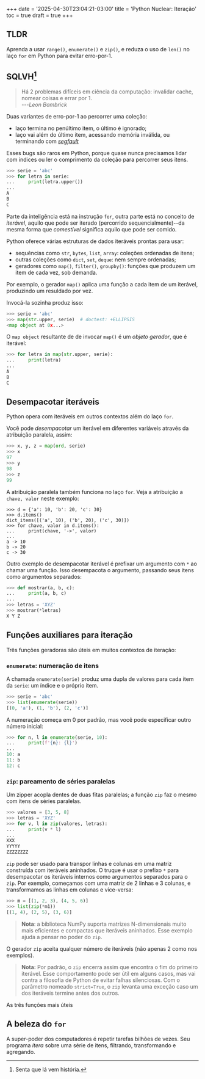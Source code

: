 +++
date = '2025-04-30T23:04:21-03:00'
title = 'Python Nuclear: Iteração'
toc = true
draft = true
+++

## TLDR

Aprenda a usar `range()`, `enumerate()`
e `zip()`, e reduza o uso de `len()`
no laço `for` em Python para evitar
erro-por-1.

## SQLVH[^1]

[^1]: Senta que lá vem história.

> Há 2 problemas difíceis em ciência da computação: invalidar cache, nomear coisas e errar por 1.
<br>---*Leon Bambrick*

Duas variantes de erro-por-1 ao percorrer uma coleção:

* laço termina no penúltimo item, o último é ignorado;
* laço vai além do último item, acessando
memória inválida, ou terminando com
[*segfault*](https://pt.wikipedia.org/wiki/Falha_de_segmenta%C3%A7%C3%A3o)

Esses bugs são raros em Python,
porque quase nunca precisamos lidar com índices
ou ler o comprimento da coleção
para percorrer seus itens.


```python
>>> serie = 'abc'
>>> for letra in serie:
...     print(letra.upper())
...
A
B
C

```

Parte da inteligência está na instrução `for`, outra parte
está no conceito de *iterável*, aquilo que pode ser iterado
(percorrido sequencialmente)--da mesma forma que *comestível*
significa aquilo que pode ser comido.

Python oferece várias estruturas de dados iteráveis prontas para
usar:

* sequências como `str`, `bytes`, `list`, `array`: coleções ordenadas de itens;
* outras coleções como `dict`, `set`, `deque`: nem sempre ordenadas;
* geradores como `map()`, `filter()`, `groupby()`: funções que produzem um item de cada vez, sob demanda.

Por exemplo, o gerador `map()` aplica uma função a cada item de um iterável, produzindo um resuldado por vez.

Invocá-la sozinha produz isso:

```python
>>> serie = 'abc'
>>> map(str.upper, serie)  # doctest: +ELLIPSIS
<map object at 0x...>

```

O `map object` resultante de de invocar `map()` é um *objeto gerador*, que é iterável:

```python
>>> for letra in map(str.upper, serie):
...     print(letra)
...
A
B
C

```

## Desempacotar iteráveis

Python opera com iteráveis em outros contextos além do laço `for`.

Você pode *desempacotar* um iterável em diferentes variáveis
através da atribuição paralela, assim:

```python
>>> x, y, z = map(ord, serie)
>>> x
97
>>> y
98
>>> z
99

```

A atribuição paralela também funciona no laço `for`.
Veja a atribuição a `chave, valor` neste exemplo:

```
>>> d = {'a': 10, 'b': 20, 'c': 30}
>>> d.items()
dict_items([('a', 10), ('b', 20), ('c', 30)])
>>> for chave, valor in d.items():
...     print(chave, '->', valor)
...
a -> 10
b -> 20
c -> 30

```

Outro exemplo de desempacotar iterável é prefixar um argumento
com `*` ao chamar uma função. Isso desempacota o argumento,
passando seus itens como argumentos separados:

```python
>>> def mostrar(a, b, c):
...     print(a, b, c)
...
>>> letras = 'XYZ'
>>> mostrar(*letras)
X Y Z

```


## Funções auxiliares para iteração

Três funções geradoras são úteis em muitos contextos de iteração:

### `enumerate`: numeração de itens

A chamada `enumerate(serie)` produz uma dupla de valores para cada
item da `serie`: um índice e o próprio item.

```python
>>> serie = 'abc'
>>> list(enumerate(serie))
[(0, 'a'), (1, 'b'), (2, 'c')]

```

A numeração começa em 0 por padrão, mas você pode especificar outro
número inicial:

```python
>>> for n, l in enumerate(serie, 10):
...     print(f'{n}: {l}')
...
10: a
11: b
12: c

```

### `zip`: pareamento de séries paralelas

Um zipper acopla dentes de duas fitas paralelas;
a função `zip` faz o mesmo com itens de séries paralelas.

```python
>>> valores = [3, 5, 8]
>>> letras = 'XYZ'
>>> for v, l in zip(valores, letras):
...     print(v * l)
...
XXX
YYYYY
ZZZZZZZZ

```

`zip` pode ser usado para transpor
linhas e colunas em uma matriz construída com iteráveis aninhados.
O truque é usar o prefixo `*` para desempacotar os iteráveis internos
como argumentos separados para o `zip`.
Por exemplo, começamos com uma matriz de 2 linhas e 3 colunas,
e transformamos as linhas em colunas e vice-versa:

```python
>>> m = [(1, 2, 3), (4, 5, 6)]
>>> list(zip(*m1))
[(1, 4), (2, 5), (3, 6)]

```

> **Nota**: a biblioteca NumPy suporta matrizes N-dimensionais
muito mais eficientes e compactas que iteráveis aninhados.
Esse exemplo ajuda a pensar no poder do `zip`.


O gerador `zip` aceita qualquer número de iteráveis (não apenas 2 como nos exemplos).

> **Nota:** Por padrão, o `zip` encerra assim que encontra o fim do primeiro iterável.
Esse comportamento pode ser útil em alguns casos,
mas vai contra a filosofia de Python de evitar falhas silenciosas.
Com o parâmetro nomeado `strict=True`, o `zip` levanta uma exceção caso
um dos iteráveis termine antes dos outros.


As três funções mais úteis


## A beleza do `for`

A super-poder dos computadores é repetir tarefas bilhões de vezes.
Seu programa *itera* sobre uma série de itens,
filtrando, transformando e agregando.
